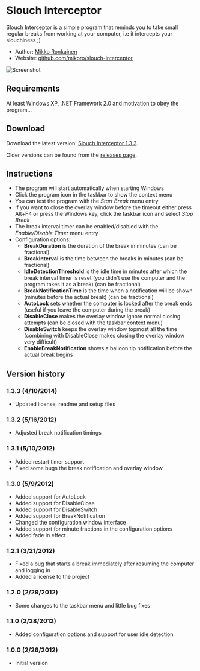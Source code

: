 # Slouch Interceptor

Slouch Interceptor is a simple program that reminds you to take small regular breaks from working at your computer, i.e it intercepts your slouchiness ;)

* Author: [Mikko Ronkainen](http://mikkoronkainen.com)
* Website: [github.com/mikoro/slouch-interceptor](https://github.com/mikoro/slouch-interceptor)

![Screenshot](http://mikoro.github.io/images/slouch-interceptor/readme-screenshot.jpg "Screenshot")

## Requirements

At least Windows XP, .NET Framework 2.0 and motivation to obey the program...

## Download

Download the latest version: [Slouch Interceptor 1.3.3](https://github.com/mikoro/slouch-interceptor/releases/download/v1.3.2/Slouch.Interceptor.1.3.3.msi).

Older versions can be found from the [releases page](https://github.com/mikoro/slouch-interceptor/releases).

## Instructions

- The program will start automatically when starting Windows
- Click the program icon in the taskbar to show the context menu
- You can test the program with the _Start Break_ menu entry
- If you want to close the overlay window before the timeout either press Alt+F4 or press the Windows key, click the taskbar icon and select _Stop Break_
- The break interval timer can be enabled/disabled with the _Enable/Disable Timer_ menu entry
- Configuration options:
    - **BreakDuration** is the duration of the break in minutes (can be fractional)
    - **BreakInterval** is the time between the breaks in minutes (can be fractional)
    - **IdleDetectionThreshold** is the idle time in minutes after which the break interval timer is reset (you didn't use the computer and the program takes it as a break) (can be fractional)
    - **BreakNotificationTime** is the time when a notification will be shown (minutes before the actual break) (can be fractional)
    - **AutoLock** sets whether the computer is locked after the break ends (useful if you leave the computer during the break)
    - **DisableClose** makes the overlay window ignore normal closing attempts (can be closed with the taskbar context menu)
    - **DisableSwitch** keeps the overlay window topmost all the time (combining with DisableClose makes closing the overlay window very difficult)
    - **EnableBreakNotification** shows a balloon tip notification before the actual break begins

## Version history

### 1.3.3 (4/10/2014)

- Updated license, readme and setup files

### 1.3.2 (5/16/2012)

- Adjusted break notification timings

### 1.3.1 (5/10/2012)

- Added restart timer support
- Fixed some bugs the break notification and overlay window

### 1.3.0 (5/9/2012)

- Added support for AutoLock
- Added support for DisableClose
- Added support for DisableSwitch
- Added support for BreakNotification
- Changed the configuration window interface
- Added support for minute fractions in the configuration options
- Added fade in effect

### 1.2.1 (3/21/2012)

- Fixed a bug that starts a break immediately after resuming the computer and logging in
- Added a license to the project

### 1.2.0 (2/29/2012)

- Some changes to the taskbar menu and little bug fixes

### 1.1.0 (2/28/2012)

- Added configuration options and support for user idle detection

### 1.0.0 (2/26/2012)

- Initial version
